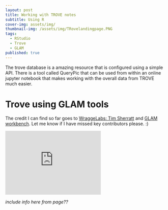 ```yaml
---
layout: post
title: Working with TROVE notes
subtitle: Using R
cover-img: assets/img/
thumbnail-img: /assets/img/TRovelandingpage.PNG
tags:
  - RStudio
  - Trove
  - GLAM
published: true
---
```


The trove database is a amazing resource that is configured using a simple API. There is a tool called QueryPic that can be used from within an online jupyter notebook that makes working with the overall data from TROVE much easier.

# Trove using GLAM tools

The credit I can find so far goes to [WraggeLabs: Tim Sherratt](https://timsherratt.org) and [GLAM workbench](https://glam-workbench.github.io/). Let me know if I have missed key contributors please. :)

<iframe width="300" height="200" src="https://www.youtube.com/embed/vdyKNowv9gw" title="YouTube video player" frameborder="0" allow="accelerometer; autoplay; clipboard-write; encrypted-media; gyroscope; picture-in-picture" allowfullscreen></iframe>

*include info here from page??*

